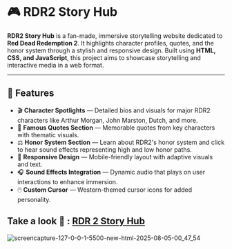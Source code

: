 # 🎮 RDR2 Story Hub

**RDR2 Story Hub** is a fan-made, immersive storytelling website dedicated to **Red Dead Redemption 2**. It highlights character profiles, quotes, and the honor system through a stylish and responsive design. Built using **HTML, CSS, and JavaScript**, this project aims to showcase storytelling and interactive media in a web format.

---

## 🌟 Features

- 🎬 **Character Spotlights** — Detailed bios and visuals for major RDR2 characters like Arthur Morgan, John Marston, Dutch, and more.
- 🧠 **Famous Quotes Section** — Memorable quotes from key characters with thematic visuals.
- ⚖️ **Honor System Section** — Learn about RDR2's honor system and click to hear sound effects representing high and low honor paths.
- 📱 **Responsive Design** — Mobile-friendly layout with adaptive visuals and text.
- 🎧 **Sound Effects Integration** — Dynamic audio that plays on user interactions to enhance immersion.
- 🖱️ **Custom Cursor** — Western-themed cursor icons for added personality.

## Take a look 👀 : <a href="https://roobis-c.github.io/FontEnd-RDR2-storyHub-/" targer="_blank">RDR 2 Story Hub</a>


<img  alt="screencapture-127-0-0-1-5500-new-html-2025-08-05-00_47_54" src="https://github.com/user-attachments/assets/795a8842-cdf8-45fe-bbb6-c62da19b436d" />

